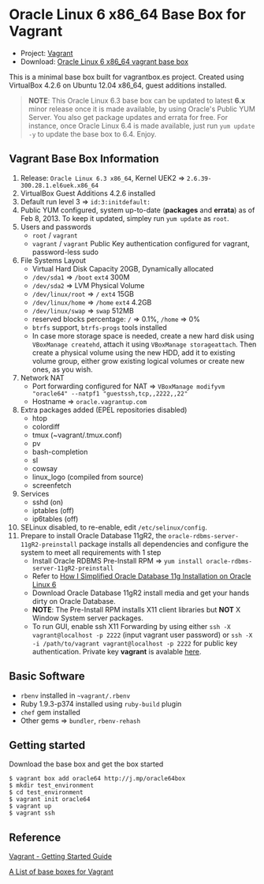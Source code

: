 # Oracle Linux 6 x86_64 Base Box for Vagrant

* Project: [Vagrant](https://github.com/terrywang/vagrant)
* Download: [Oracle Linux 6 x86_64 vagrant base box](http://j.mp/oracle64)

This is a minimal base box built for vagrantbox.es project. Created using VirtualBox 4.2.6 on Ubuntu 12.04 x86_64, guest additions installed.

> **NOTE**: This Oracle Linux 6.3 base box can be updated to latest **6.x** minor release once it is made available, by using Oracle's Public YUM Server. You also get package updates and errata for free. For instance, once Oracle Linux 6.4 is made available, just run `yum update -y` to update the base box to 6.4. Enjoy.

## Vagrant Base Box Information

1. Release: `Oracle Linux 6.3 x86_64`, Kernel UEK2 => `2.6.39-300.28.1.el6uek.x86_64`
2. VirtualBox Guest Additions 4.2.6 installed
3. Default run level 3 => `id:3:initdefault:`
4. Public YUM configured, system up-to-date (**packages** and **errata**) as of Feb 8, 2013. To keep it updated, simpley run `yum update` as `root`.
5. Users and passwords
    * `root` / `vagrant`
    * `vagrant` / `vagrant` Public Key authentication configured for vagrant, password-less sudo
6. File Systems Layout
    * Virtual Hard Disk Capacity 20GB, Dynamically allocated
    * `/dev/sda1` => `/boot` `ext4` 300M
    * `/dev/sda2` => LVM Physical Volume
    * `/dev/linux/root` => `/` `ext4` 15GB
    * `/dev/linux/home` => `/home` `ext4` 4.2GB
    * `/dev/linux/swap` => `swap` 512MB
    * reserved blocks percentage: `/` => 0.1%, `/home` => 0%
    * `btrfs` support, `btrfs-progs` tools installed
    * In case more storage space is needed, create a new hard disk using `VBoxManage createhd`, attach it using `VBoxManage storageattach`. Then create a physical volume using the new HDD, add it to existing volume group, either grow existing logical volumes or create new ones, as you wish.
7. Network NAT
    * Port forwarding configured for NAT => `VBoxManage modifyvm "oracle64" --natpf1 "guestssh,tcp,,2222,,22"`
    * Hostname => `oracle.vagrantup.com`
8. Extra packages added (EPEL repositories disabled)
    * htop
    * colordiff
    * tmux (~vagrant/.tmux.conf)
    * pv
    * bash-completion
    * sl
    * cowsay
    * linux_logo (compiled from source)
    * screenfetch
9. Services
    * sshd (on)
    * iptables (off)
    * ip6tables (off)
10. SELinux disabled, to re-enable, edit `/etc/selinux/config`.
11. Prepare to install Oracle Database 11gR2, the `oracle-rdbms-server-11gR2-preinstall` package installs all dependencies and configure the system to meet all requirements with 1 step
    * Install Oracle RDBMS Pre-Install RPM => `yum install oracle-rdbms-server-11gR2-preinstall`
    * Refer to [How I Simplified Oracle Database 11g Installation on Oracle Linux 6](http://www.oracle.com/technetwork/articles/servers-storage-admin/ginnydbinstallonlinux6-1845247.html)
    * Download Oracle Database 11gR2 install media and get your hands dirty on Oracle Database.
    * **NOTE**: The Pre-Install RPM installs X11 client libraries but **NOT** X Window System server packages.
    * To run GUI, enable ssh X11 Forwarding by using either `ssh -X vagrant@localhost -p 2222` (input vagrant user password) or `ssh -X -i /path/to/vagrant vagrant@localhost -p 2222` for public key authentication. Private key **vagrant** is avalable [here](https://raw.github.com/mitchellh/vagrant/master/keys/vagrant).

## Basic Software
* `rbenv` installed in `~vagrant/.rbenv`
* Ruby 1.9.3-p374 installed using `ruby-build` plugin
* `chef` gem installed
* Other gems => `bundler`, `rbenv-rehash`

## Getting started

Download the base box and get the box started

```
$ vagrant box add oracle64 http://j.mp/oracle64box
$ mkdir test_environment
$ cd test_environment
$ vagrant init oracle64
$ vagrant up
$ vagrant ssh
```

## Reference

[Vagrant - Getting Started Guide](http://docs.vagrantup.com/v1/docs/getting-started/index.html)

[A List of base boxes for Vagrant](http://vagrantbox.es/)